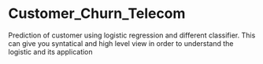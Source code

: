 # Customer_Churn_Telecom
Prediction of customer using logistic regression and different classifier.
This can give you syntatical and high level view in order to understand the logistic and its application
